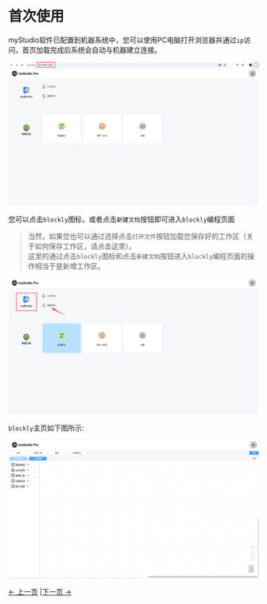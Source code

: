 # 首次使用

myStudio软件已配置到机器系统中，您可以使用PC电脑打开浏览器并通过`ip`访问，首页加载完成后系统会自动与机器建立连接。

<img src="../../../../resources/3-FunctionsAndApplications/5.myBlockly/blockly/home.png" />

您可以点击`blockly`图标，或者点击`新建文档`按钮即可进入`blockly`编程页面
> 当然，如果您也可以通过选择点击`打开文件`按钮加载您保存好的工作区（关于如何保存工作区，请点击这里）。<br />
> 这里的通过点击`blockly`图标和点击`新建文档`按钮进入`blockly`编程页面的操作相当于是新增工作区。

<img src="../../../../resources/3-FunctionsAndApplications/5.myBlockly/blockly/myBlockly.png" />

`blockly`主页如下图所示:

<img src="../../../../resources/3-FunctionsAndApplications/5.myBlockly/blockly/blockly.png" />

[← 上一页](../5.1.4-Q&A.md) |[下一页 →](./5.1.5.2-interfaceDescription.md)